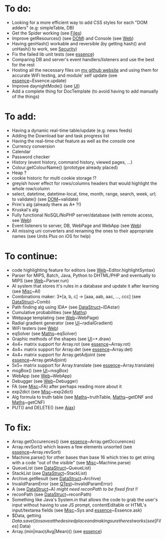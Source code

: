# To do:
-   Looking for a more efficient way to add CSS styles for each "DOM adders" (e.g: simpleTable, DB)
-   Get the Spider working (see [Files])
-   Improve getResources() (see [DOM]) and Console (see [Web])
-   Having genHash() workable and reversible (by getting hash() and unHash() to work, see [Security])
-   Fix the failed lib unit tests (see [essence])
-   Comparing DB and server's event handlers/listeners and use the best for the rest
-   Hosting all the necessary files on [my github website](http://Berkmann18.github.io) and using them for accurate WiFi testing, and module' self update (see [essence]~Essence.update)
-   Improve daynightMode() (see [UI])
-   Add a complete thing for DocTemplate (to avoid having to add manually of the things)

# To add:
-   Having a dynamic real-time table/update (e.g: news feeds)
-	Adding the Download bar and task progress list
-	Having the real-time chat feature as well as the console one
-	Currency conversion
-	Calendar
-	Password checker
-	History (event history, command history, viewed pages, ...)
-	Colour.getColourName() (prototype already placed)
-	Heap ?
-	cookie historic for multi cookie storage !?
-	greyish hover effect for rows/columns headers that would highlight the whole row/column
-	select, datetime, datetime-local, time, month, range, search, week, url; to validate() (see [DOM]~validate)
-	Prim's alg (already there as A* ?!)
-	Kruskal's alg
-   Fully functional NoSQL/NoPHP server/database (with remote access, see [Web])
-   Event listeners to server, DB, WebPage and WebApp (see [Web])
-   All missing uni converters and renaming the ones to their appropriate names (see Units Plus on iOS for help)

# To continue:
-	code highlighting feature for editors (see [Web]~Editor.highlightSyntax)
-	Parser for MIPS, Batch, Java, Python to DHTML/PHP and eventually to MIPS (see [Web]~Parser.run)
-   AI system that stores it's rules in a database and update it after learning (see [Misc]~AI)
-   Combinations maker: 3*[a, b, c] -> \[aaa, aab, aac, ..., ccc\] (see [DataStruct]~Comb)
-   Path finding alg using IDA* (see [DataStruct]~IDAstar)
-	Cumulative probabilities (see [Maths])
-	Webpage templating (see [Web]~WebPage)
-	Radial gradient generator (see [UI]~radialGradient)
-	WiFi testers (see [Web])
-	eqSolver (see [Maths]~eqSolver)
-	Graphic methods of the shapes (see [UI]~*.draw)
-	4x4+ matrix support for Array.rot (see [essence]~Array.rot)
-	4x4+ matrix support for Array.det (see [essence]~Array.det)
-	4x4+ matrix support for Array.getAdjoint (see [essence]~Array.getAdjoint)
-	5x5+ matrix support for Array.translate (see [essence]~Array.translate)
-	msgBox() (see [UI]~msgBox)
-	WebApp (see [Web]~WebApp)
-	Debugger (see [Web]~Debugger)
-	FA (see [Misc]~FA) after perhaps reading more about it
-	exp2dict (see [Misc]~exp2dict)
-	Alg formula to truth table (see [Maths]~truthTable, [Maths]~getDNF and [Maths]~getCNF)
-   PUT() and DELETE() (see [Ajax])

# To fix:
-	Array.getOccurences() (see [essence]~Array.getOccurences)
-	Array.revSort() which leaves a few elements unsorted (see [essence]~Array.revSort)
-	Machine.parse() for other bases than base 16 which tries to get string with a code "out of the visible" (see [Misc]~Machine.parse)
-	QueueList (see [DataStruct]~QueueList)
-	StackList (see [DataStruct]~StackList)
-	Archive.getResult (see [DataStruct]~Archive)
-	InvalidParamError (see [QTest]~InvalidParamError)
-	A (see [DataStruct]~A)   _might need reconPath to be fixed first !!_
-	reconPath (see [DataStruct]~reconPath)
-	Something like Java's System.in that allows the code to grab the user's input without having to use JS prompt, contentEditable or HTML's input/textarea fields (see [Misc]~Sys and [essence]~Essence.ask)
-	$Data, getting $Data.save() to save at the desired place and making sure the rest works (see [Files]~$Data)
-   Array.(min|max)(Avg|Mean)() (see [essence])

[essence]: 1.1/essence.js
[Ajax]: 1.1/modules/Ajax.js
[DataStruct]: 1.1/modules/DataStruct.js
[DOM]: 1.1/modules/DOM.js
[Files]: 1.1/modules/Files.js
[Maths]: 1.1/modules/Maths.js
[Misc]: 1.1/modules/Misc.js
[QTest]: 1.1/modules/QTest.js
[Security]: 1.1/modules/Security.js
[UI]: 1.1/modules/UI.js
[Web]: 1.1/modules/Web.js